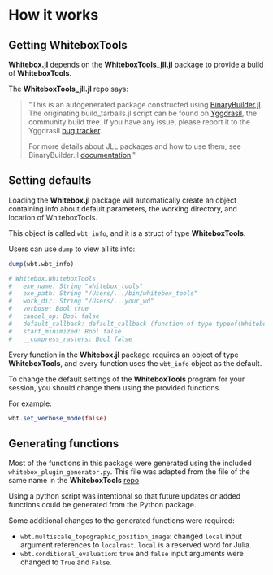# How it works

## Getting **WhiteboxTools**

**Whitebox.jl** depends on the [**WhiteboxTools_jll.jl**](https://github.com/JuliaBinaryWrappers/WhiteboxTools_jll.jl) package to provide a build of **WhiteboxTools**.

The **WhiteboxTools_jll.jl** repo says: 

>"This is an autogenerated package constructed using [BinaryBuilder.jl](https://github.com/JuliaPackaging/BinaryBuilder.jl). The originating build_tarballs.jl script can be found on [Yggdrasil](https://github.com/JuliaPackaging/Yggdrasil/), the community build tree. If you have any issue, please report it to the Yggdrasil [bug tracker](https://github.com/JuliaPackaging/Yggdrasil/issues).
>
>For more details about JLL packages and how to use them, see BinaryBuilder.jl [documentation](https://juliapackaging.github.io/BinaryBuilder.jl/dev/jll/)."

## Setting defaults

Loading the **Whitebox.jl** package will automatically create an object containing info about default parameters, the working directory, and location of WhiteboxTools. 

This object is called `wbt_info`, and it is a struct of type **WhiteboxTools**.

Users can use `dump` to view all its info:
```julia 
dump(wbt.wbt_info)

# Whitebox.WhiteboxTools
#   exe_name: String "whitebox_tools"
#   exe_path: String "/Users/.../bin/whitebox_tools"
#   work_dir: String "/Users/...your_wd"
#   verbose: Bool true
#   cancel_op: Bool false
#   default_callback: default_callback (function of type typeof(Whitebox.default_callback))
#   start_minimized: Bool false
#   __compress_rasters: Bool false
```

Every function in the **Whitebox.jl** package requires an object of type **WhiteboxTools**, and every function uses the `wbt_info` object as the default.

To change the default settings of the **WhiteboxTools** program for your session, you should change them using the provided functions.

For example:
```julia
wbt.set_verbose_mode(false)
```

## Generating functions

Most of the functions in this package were generated using the included `whitebox_plugin_generator.py`. This file was adapted from the file of the same name in the **WhiteboxTools** [repo](https://github.com/jblindsay/whitebox-tools/blob/master/whitebox_plugin_generator.py)

Using a python script was intentional so that future updates or added functions could be generated from the Python package.

Some additional changes to the generated functions were required:
- `wbt.multiscale_topographic_position_image`: changed `local` input argument references to `localrast`. `local` is a reserved word for Julia.
- `wbt.conditional_evaluation`: `true` and `false` input arguments were changed to `True` and `False`. 